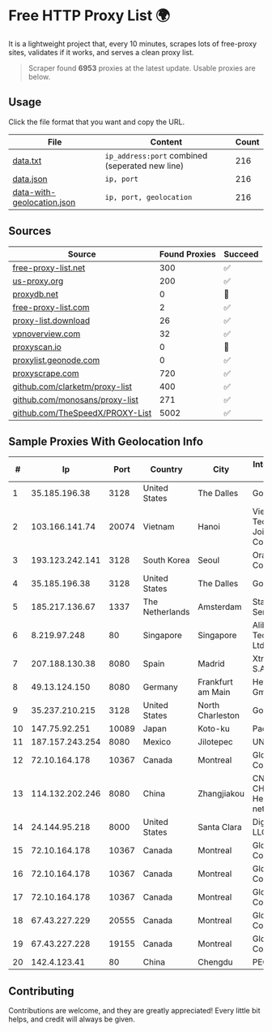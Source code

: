 
# Free HTTP Proxy List 🌍

It is a lightweight project that, every 10 minutes, scrapes lots of free-proxy sites, validates if it works, and serves a clean proxy list.


> Scraper found **6953** proxies at the latest update. Usable proxies are below.

## Usage

Click the file format that you want and copy the URL.


|File|Content|Count|
|----|-------|-----|
|[data.txt](https://raw.githubusercontent.com/themiralay/Proxy-List-World/master/data.txt)|`ip_address:port` combined (seperated new line)|216|
|[data.json](https://raw.githubusercontent.com/themiralay/Proxy-List-World/master/data.json)|`ip, port`|216|
|[data-with-geolocation.json](https://raw.githubusercontent.com/themiralay/Proxy-List-World/master/data-with-geolocation.json)|`ip, port, geolocation`|216|

## Sources

|Source|Found Proxies|Succeed|
|------|-------------|-------|
|[free-proxy-list.net](https://free-proxy-list.net)|300|✅|
|[us-proxy.org](https://www.us-proxy.org)|200|✅|
|[proxydb.net](http://proxydb.net)|0|🚫|
|[free-proxy-list.com](https://free-proxy-list.com/?page=&port=&type%5B%5D=http&type%5B%5D=https&up_time=0&search=Search)|2|✅|
|[proxy-list.download](https://www.proxy-list.download/HTTP)|26|✅|
|[vpnoverview.com](https://vpnoverview.com/privacy/anonymous-browsing/free-proxy-servers)|32|✅|
|[proxyscan.io](https://www.proxyscan.io)|0|🚫|
|[proxylist.geonode.com](https://proxylist.geonode.com/api/proxy-list?limit=300&page=1&sort_by=lastChecked&sort_type=desc&protocols=http,https)|0|✅|
|[proxyscrape.com](https://api.proxyscrape.com/v2/?request=displayproxies&protocol=http&timeout=10000&country=all&ssl=all&anonymity=all)|720|✅|
|[github.com/clarketm/proxy-list](https://raw.githubusercontent.com/clarketm/proxy-list/master/proxy-list-raw.txt)|400|✅|
|[github.com/monosans/proxy-list](https://raw.githubusercontent.com/monosans/proxy-list/main/proxies/http.txt)|271|✅|
|[github.com/TheSpeedX/PROXY-List](https://raw.githubusercontent.com/TheSpeedX/PROXY-List/master/http.txt)|5002|✅|


## Sample Proxies With Geolocation Info

|#|Ip|Port|Country|City|Internet Service Provider|
|-|--|----|-------|----|-------------------------|
|1|35.185.196.38|3128|United States|The Dalles|Google LLC|
|2|103.166.141.74|20074|Vietnam|Hanoi|Viet NAM Cloud Technology Joint Stock Company|
|3|193.123.242.141|3128|South Korea|Seoul|Oracle Corporation|
|4|35.185.196.38|3128|United States|The Dalles|Google LLC|
|5|185.217.136.67|1337|The Netherlands|Amsterdam|Stallion Network Services Limited|
|6|8.219.97.248|80|Singapore|Singapore|Alibaba (US) Technology Co., Ltd.|
|7|207.188.130.38|8080|Spain|Madrid|Xtra Telecom S.A|
|8|49.13.124.150|8080|Germany|Frankfurt am Main|Hetzner Online GmbH|
|9|35.237.210.215|3128|United States|North Charleston|Google LLC|
|10|147.75.92.251|10089|Japan|Koto-ku|Packet Host, Inc.|
|11|187.157.243.254|8080|Mexico|Jilotepec|UNINET|
|12|72.10.164.178|10367|Canada|Montreal|GloboTech Communications|
|13|114.132.202.246|8080|China|Zhangjiakou|CNC Group CHINA169 Hebei Province network|
|14|24.144.95.218|8000|United States|Santa Clara|DigitalOcean, LLC|
|15|72.10.164.178|10367|Canada|Montreal|GloboTech Communications|
|16|72.10.164.178|10367|Canada|Montreal|GloboTech Communications|
|17|72.10.164.178|10367|Canada|Montreal|GloboTech Communications|
|18|67.43.227.229|20555|Canada|Montreal|GloboTech Communications|
|19|67.43.227.228|19155|Canada|Montreal|GloboTech Communications|
|20|142.4.123.41|80|China|Chengdu|PEG TECH INC|



## Contributing

Contributions are welcome, and they are greatly appreciated! Every
little bit helps, and credit will always be given.


